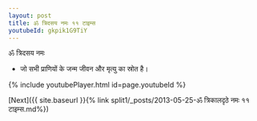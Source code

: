 ```yaml
---
layout: post
title: ॐ त्रिदसय नमः ११ टाइम्स
youtubeId: gkpik1G9TiY
---
```

 
 
 ॐ त्रिदसय नमः  
 
 -  जो सभी प्राणियों के जन्म जीवन और मृत्यु का स्रोत है। 
 
  
 
  
 
 
 
 
 
 


{% include youtubePlayer.html id=page.youtubeId %}
 
[Next]({{ site.baseurl }}{% link  split1/_posts/2013-05-25-ॐ त्रिकालदृठे नमः ११ टाइम्स.md%})
 
